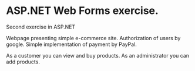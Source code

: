 # ASP.NET Web Forms exercise.
Second exercise in ASP.NET

Webpage presenting simple e-commerce site. 
Authorization of users by google. Simple implementation of payment by PayPal.

As a customer you can view and buy products. 
As an administrator you can add products.

